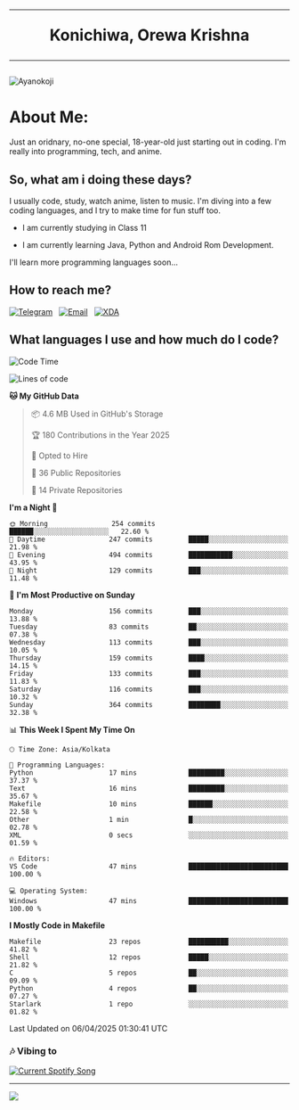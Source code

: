 <h1 align="center"><hr>Konichiwa, Orewa Krishna<hr></h1>

<img src="https://i.imgur.com/IE7ZUea.jpeg" alt="Ayanokoji"/>

<h1>About Me:</h1>

Just an oridnary, no-one special, 18-year-old just starting out in coding. I'm really into programming, tech, and anime.

<h2>So, what am i doing these days?</h2>

I usually code, study, watch anime, listen to music. I'm diving into a few coding languages, and I try to make time for fun stuff too.

- I am currently studying in Class 11

- I am currently learning Java, Python and Android Rom Development.

I'll learn more programming languages soon...

<h2>How to reach me?</h2>


<a href="https://t.me/pure_soul_kk"><img src="https://img.shields.io/badge/K R I S H N A-2CA5E0?style=flat-square&logo=telegram&logoColor=white" alt="Telegram"/></a>&nbsp;&nbsp;&nbsp;<a href="krishnakripa34567@gmail.com"><img src="https://img.shields.io/badge/krishnakripa34567@gmail.com-D14836?style=flat-square&logo=gmail&logoColor=white" alt="Email"/></a>&nbsp;&nbsp;&nbsp;<a href="https://xdaforums.com/m/pure-soul-kk.12553929/"><img src="https://img.shields.io/badge/puresoulkk-F59714?style=flat-square&logo=xda-developers&logoColor=white" alt="XDA"/></a>


<h2>What languages I use and how much do I code?</h2>


<!--START_SECTION:waka-->
![Code Time](http://img.shields.io/badge/Code%20Time-4%20hrs%2056%20mins-blue)

![Lines of code](https://img.shields.io/badge/From%20Hello%20World%20I%27ve%20Written-80.1%20thousand%20lines%20of%20code-blue)

**🐱 My GitHub Data** 

> 📦 4.6 MB Used in GitHub's Storage 
 > 
> 🏆 180 Contributions in the Year 2025
 > 
> 💼 Opted to Hire
 > 
> 📜 36 Public Repositories 
 > 
> 🔑 14 Private Repositories 
 > 
**I'm a Night 🦉** 

```text
🌞 Morning                254 commits         ██████░░░░░░░░░░░░░░░░░░░   22.60 % 
🌆 Daytime                247 commits         █████░░░░░░░░░░░░░░░░░░░░   21.98 % 
🌃 Evening                494 commits         ███████████░░░░░░░░░░░░░░   43.95 % 
🌙 Night                  129 commits         ███░░░░░░░░░░░░░░░░░░░░░░   11.48 % 
```
📅 **I'm Most Productive on Sunday** 

```text
Monday                   156 commits         ███░░░░░░░░░░░░░░░░░░░░░░   13.88 % 
Tuesday                  83 commits          ██░░░░░░░░░░░░░░░░░░░░░░░   07.38 % 
Wednesday                113 commits         ███░░░░░░░░░░░░░░░░░░░░░░   10.05 % 
Thursday                 159 commits         ████░░░░░░░░░░░░░░░░░░░░░   14.15 % 
Friday                   133 commits         ███░░░░░░░░░░░░░░░░░░░░░░   11.83 % 
Saturday                 116 commits         ███░░░░░░░░░░░░░░░░░░░░░░   10.32 % 
Sunday                   364 commits         ████████░░░░░░░░░░░░░░░░░   32.38 % 
```


📊 **This Week I Spent My Time On** 

```text
🕑︎ Time Zone: Asia/Kolkata

💬 Programming Languages: 
Python                   17 mins             █████████░░░░░░░░░░░░░░░░   37.37 % 
Text                     16 mins             █████████░░░░░░░░░░░░░░░░   35.67 % 
Makefile                 10 mins             ██████░░░░░░░░░░░░░░░░░░░   22.58 % 
Other                    1 min               █░░░░░░░░░░░░░░░░░░░░░░░░   02.78 % 
XML                      0 secs              ░░░░░░░░░░░░░░░░░░░░░░░░░   01.59 % 

🔥 Editors: 
VS Code                  47 mins             █████████████████████████   100.00 % 

💻 Operating System: 
Windows                  47 mins             █████████████████████████   100.00 % 
```

**I Mostly Code in Makefile** 

```text
Makefile                 23 repos            ██████████░░░░░░░░░░░░░░░   41.82 % 
Shell                    12 repos            █████░░░░░░░░░░░░░░░░░░░░   21.82 % 
C                        5 repos             ██░░░░░░░░░░░░░░░░░░░░░░░   09.09 % 
Python                   4 repos             ██░░░░░░░░░░░░░░░░░░░░░░░   07.27 % 
Starlark                 1 repo              ░░░░░░░░░░░░░░░░░░░░░░░░░   01.82 % 
```




 Last Updated on 06/04/2025 01:30:41 UTC
<!--END_SECTION:waka-->


<h3>🎶 Vibing to</h3>

<a href="https://open.spotify.com/user/6y2iwhip99wg1mgyrl7gyphpq">
  <img
    src="https://puresoulkk.pythonanywhere.com?theme=dark&eq_color=rainbow"
    alt="Current Spotify Song"
  />
</a>

<hr>

<img src="https://komarev.com/ghpvc/?username=pure-soul-kk&label=Profile%20Views&color=000000&style=flat">
